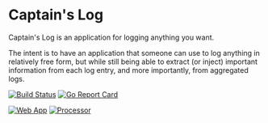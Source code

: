 # Captain's Log

Captain's Log is an application for logging anything you want.

The intent is to have an application that someone can use to log anything in
relatively free form, but while still being able to extract (or inject)
important information from each log entry, and more importantly, from
aggregated logs.

[![Build Status](https://travis-ci.org/minond/captainslog.svg?branch=master)](https://travis-ci.org/minond/captainslog)
[![Go Report Card](https://goreportcard.com/badge/github.com/minond/captainslog)](https://goreportcard.com/report/github.com/minond/captainslog)

[![Web App](https://github.com/minond/captainslog/workflows/Web%20App/badge.svg)](https://github.com/minond/captainslog/actions?query=workflow%3A%22Web+App%22)
[![Processor](https://github.com/minond/captainslog/workflows/Processor/badge.svg)](https://github.com/minond/captainslog/actions?query=workflow%3A%22Processor%22)
